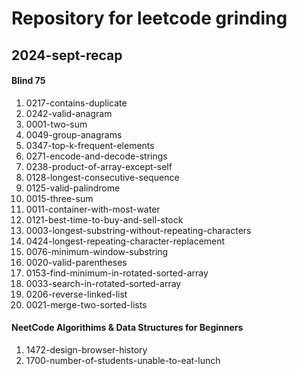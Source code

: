# Repository for leetcode grinding

## 2024-sept-recap
#### Blind 75
1. 0217-contains-duplicate
2. 0242-valid-anagram
3. 0001-two-sum
4. 0049-group-anagrams
5. 0347-top-k-frequent-elements
6. 0271-encode-and-decode-strings
7. 0238-product-of-array-except-self
8. 0128-longest-consecutive-sequence
9. 0125-valid-palindrome
10. 0015-three-sum
11. 0011-container-with-most-water
12. 0121-best-time-to-buy-and-sell-stock
13. 0003-longest-substring-without-repeating-characters
14. 0424-longest-repeating-character-replacement
15. 0076-minimum-window-substring
16. 0020-valid-parentheses
17. 0153-find-minimum-in-rotated-sorted-array
18. 0033-search-in-rotated-sorted-array
19. 0206-reverse-linked-list
20. 0021-merge-two-sorted-lists

#### NeetCode Algorithims & Data Structures for Beginners
1. 1472-design-browser-history
2. 1700-number-of-students-unable-to-eat-lunch